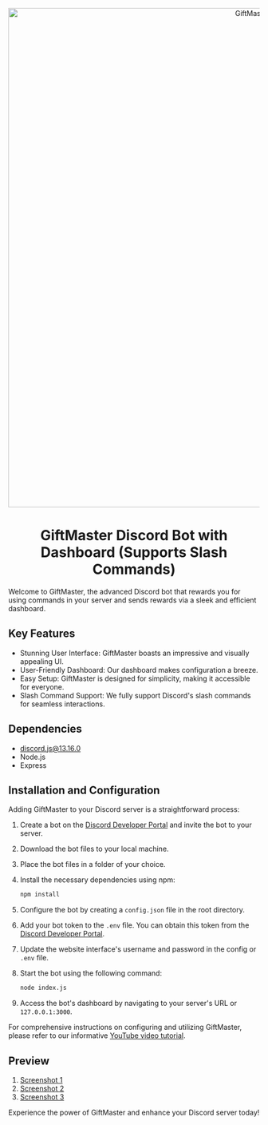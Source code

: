 <p align="center">
  <img src="https://cdn.discordapp.com/attachments/1134114615962390581/1155449484071927858/GIFTMASTER-9-24-2023.png" alt="GiftMaster Logo" width="1000"/>
</p>
<h1 align="center">GiftMaster Discord Bot with Dashboard (Supports Slash Commands)</h1>

Welcome to GiftMaster, the advanced Discord bot that rewards you for using commands in your server and sends rewards via a sleek and efficient dashboard.

## Key Features

- Stunning User Interface: GiftMaster boasts an impressive and visually appealing UI.
- User-Friendly Dashboard: Our dashboard makes configuration a breeze.
- Easy Setup: GiftMaster is designed for simplicity, making it accessible for everyone.
- Slash Command Support: We fully support Discord's slash commands for seamless interactions.

## Dependencies

- [discord.js@13.16.0](https://discord.js.org/#/)
- Node.js
- Express

## Installation and Configuration

Adding GiftMaster to your Discord server is a straightforward process:

1. Create a bot on the [Discord Developer Portal](https://discord.com/developers/applications) and invite the bot to your server.

2. Download the bot files to your local machine.

3. Place the bot files in a folder of your choice.

4. Install the necessary dependencies using npm:
   ```bash
   npm install
   ```

5. Configure the bot by creating a `config.json` file in the root directory.

6. Add your bot token to the `.env` file. You can obtain this token from the [Discord Developer Portal](https://discord.com/developers/applications).

7. Update the website interface's username and password in the config or `.env` file.

8. Start the bot using the following command:
   ```bash
   node index.js
   ```

9. Access the bot's dashboard by navigating to your server's URL or `127.0.0.1:3000`.

For comprehensive instructions on configuring and utilizing GiftMaster, please refer to our informative [YouTube video tutorial](example.com).

## Preview

1. [Screenshot 1](example.com)
2. [Screenshot 2](example.com)
3. [Screenshot 3](example.com)

Experience the power of GiftMaster and enhance your Discord server today!
